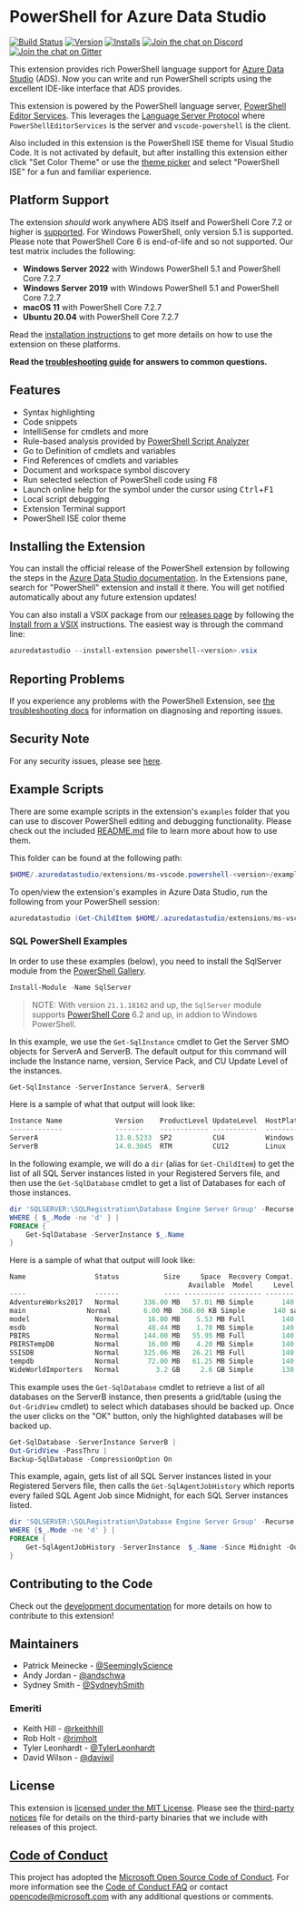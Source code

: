 # PowerShell  for Azure Data Studio

[![Build Status](https://dev.azure.com/powershell/vscode-powershell/_apis/build/status/PowerShell.vscode-powershell?branchName=main)](https://dev.azure.com/powershell/vscode-powershell/_build/latest?definitionId=51&branchName=main)
[![Version](https://vsmarketplacebadge.apphb.com/version/ms-vscode.PowerShell.svg)](https://marketplace.visualstudio.com/items?itemName=ms-vscode.PowerShell)
[![Installs](https://vsmarketplacebadge.apphb.com/installs-short/ms-vscode.PowerShell.svg)](https://marketplace.visualstudio.com/items?itemName=ms-vscode.PowerShell)
[![Join the chat on Discord](https://img.shields.io/discord/180528040881815552.svg?label=%23vscode&logo=discord&logoColor=white)](https://aka.ms/powershell-vscode-discord)
[![Join the chat on Gitter](https://badges.gitter.im/PowerShell/vscode-powershell.svg)](https://gitter.im/PowerShell/vscode-powershell?utm_source=badge&utm_medium=badge&utm_campaign=pr-badge&utm_content=badge)

This extension provides rich PowerShell language support for [Azure Data Studio](https://github.com/Microsoft/azuredatastudio) (ADS).
Now you can write and run PowerShell scripts using the excellent IDE-like interface
that ADS provides.

This extension is powered by the PowerShell language server,
[PowerShell Editor Services](https://github.com/PowerShell/PowerShellEditorServices).
This leverages the
[Language Server Protocol](https://microsoft.github.io/language-server-protocol/)
where `PowerShellEditorServices` is the server and `vscode-powershell` is the client.

Also included in this extension is the PowerShell ISE theme for Visual Studio Code. It is
not activated by default, but after installing this extension either click "Set Color
Theme" or use the [theme picker](https://code.visualstudio.com/docs/getstarted/themes) and
select "PowerShell ISE" for a fun and familiar experience.

## Platform Support

The extension _should_ work anywhere ADS itself and PowerShell Core 7.2 or higher is
[supported][]. For Windows PowerShell, only version 5.1 is supported. Please note that
PowerShell Core 6 is end-of-life and so not supported. Our test matrix includes the
following:

- **Windows Server 2022** with Windows PowerShell 5.1 and PowerShell Core 7.2.7
- **Windows Server 2019** with Windows PowerShell 5.1 and PowerShell Core 7.2.7
- **macOS 11** with PowerShell Core 7.2.7
- **Ubuntu 20.04** with PowerShell Core 7.2.7

[supported]: https://docs.microsoft.com/en-us/powershell/scripting/powershell-support-lifecycle?view=powershell-7.1#supported-platforms

Read the [installation instructions](https://docs.microsoft.com/en-us/powershell/scripting/components/vscode/using-vscode)
to get more details on how to use the extension on these platforms.

**Read the [troubleshooting guide](./docs/troubleshooting.md) for answers to common questions.**

## Features

- Syntax highlighting
- Code snippets
- IntelliSense for cmdlets and more
- Rule-based analysis provided by [PowerShell Script Analyzer](http://github.com/PowerShell/PSScriptAnalyzer)
- Go to Definition of cmdlets and variables
- Find References of cmdlets and variables
- Document and workspace symbol discovery
- Run selected selection of PowerShell code using <kbd>F8</kbd>
- Launch online help for the symbol under the cursor using <kbd>Ctrl</kbd>+<kbd>F1</kbd>
- Local script debugging
- Extension Terminal support
- PowerShell ISE color theme

## Installing the Extension

You can install the official release of the PowerShell extension by following the steps
in the [Azure Data Studio documentation](https://docs.microsoft.com/en-us/sql/azure-data-studio/extensions).
In the Extensions pane, search for "PowerShell" extension and install it there.  You will
get notified automatically about any future extension updates!

You can also install a VSIX package from our [releases page](https://github.com/PowerShell/vscode-powershell/releases) by following the
[Install from a VSIX](https://code.visualstudio.com/docs/editor/extension-gallery#_install-from-a-vsix)
instructions. The easiest way is through the command line:

```powershell
azuredatastudio --install-extension powershell-<version>.vsix
```

## Reporting Problems

If you experience any problems with the PowerShell Extension, see
[the troubleshooting docs](./docs/troubleshooting.md) for information
on diagnosing and reporting issues.

## Security Note

For any security issues, please see [here](./SECURITY.md).

## Example Scripts

There are some example scripts in the extension's `examples` folder that you can
use to discover PowerShell editing and debugging functionality.  Please
check out the included [README.md](examples/README.md) file to learn more about
how to use them.

This folder can be found at the following path:

```powershell
$HOME/.azuredatastudio/extensions/ms-vscode.powershell-<version>/examples
```

To open/view the extension's examples in Azure Data Studio, run the following from your
PowerShell session:

```powershell
azuredatastudio (Get-ChildItem $HOME/.azuredatastudio/extensions/ms-vscode.powershell-*/examples)[-1]
```

### SQL PowerShell Examples

In order to use these examples (below), you need to install the SqlServer module from the
[PowerShell Gallery](https://www.powershellgallery.com/packages/SqlServer).

```powershell
Install-Module -Name SqlServer
```

> NOTE: With version `21.1.18102` and up, the `SqlServer` module supports [PowerShell Core](https://github.com/PowerShell/PowerShell) 6.2 and up, in addion to Windows PowerShell.

In this example, we use the `Get-SqlInstance` cmdlet to Get the Server SMO objects for
ServerA and ServerB. The default output for this command will include the Instance name,
version, Service Pack, and CU Update Level of the instances.

```powershell
Get-SqlInstance -ServerInstance ServerA, ServerB
```

Here is a sample of what that output will look like:

```powershell
Instance Name             Version    ProductLevel UpdateLevel  HostPlatform HostDistribution
-------------             -------    ------------ -----------  ------------ ----------------
ServerA                   13.0.5233  SP2          CU4          Windows      Windows Server 2016 Datacenter
ServerB                   14.0.3045  RTM          CU12         Linux        Ubuntu
```

In the following example, we will do a `dir` (alias for `Get-ChildItem`) to get the list of all SQL Server instances listed in your Registered Servers file, and then use the `Get-SqlDatabase` cmdlet to get a list of Databases for each of those instances.

```powershell
dir 'SQLSERVER:\SQLRegistration\Database Engine Server Group' -Recurse |
WHERE { $_.Mode -ne 'd' } |
FOREACH {
    Get-SqlDatabase -ServerInstance $_.Name
}
```

Here is a sample of what that output will look like:

```powershell
Name                 Status           Size     Space  Recovery Compat. Owner
                                            Available  Model     Level
----                 ------           ---- ---------- -------- ------- -----
AdventureWorks2017   Normal      336.00 MB   57.01 MB Simple       140 sa
main               Normal        6.00 MB  368.00 KB Simple       140 sa
model                Normal       16.00 MB    5.53 MB Full         140 sa
msdb                 Normal       48.44 MB    1.70 MB Simple       140 sa
PBIRS                Normal      144.00 MB   55.95 MB Full         140 sa
PBIRSTempDB          Normal       16.00 MB    4.20 MB Simple       140 sa
SSISDB               Normal      325.06 MB   26.21 MB Full         140 sa
tempdb               Normal       72.00 MB   61.25 MB Simple       140 sa
WideWorldImporters   Normal         3.2 GB     2.6 GB Simple       130 sa
```

This example uses the `Get-SqlDatabase` cmdlet to retrieve a list of all databases on the ServerB instance, then presents a grid/table (using the `Out-GridView` cmdlet) to select which databases should be backed up.  Once the user clicks on the "OK" button, only the highlighted databases will be backed up.

```powershell
Get-SqlDatabase -ServerInstance ServerB |
Out-GridView -PassThru |
Backup-SqlDatabase -CompressionOption On
```

This example, again, gets list of all SQL Server instances listed in your Registered Servers file, then calls the `Get-SqlAgentJobHistory` which reports every failed SQL Agent Job since Midnight, for each SQL Server instances listed.

```powershell
dir 'SQLSERVER:\SQLRegistration\Database Engine Server Group' -Recurse |
WHERE {$_.Mode -ne 'd' } |
FOREACH {
    Get-SqlAgentJobHistory -ServerInstance  $_.Name -Since Midnight -OutcomesType Failed
}
```

## Contributing to the Code

Check out the [development documentation](docs/development.md) for more details
on how to contribute to this extension!

## Maintainers

- Patrick Meinecke - [@SeeminglyScience](https://github.com/SeeminglyScience)
- Andy Jordan - [@andschwa](https://github.com/andschwa)
- Sydney Smith - [@SydneyhSmith](https://github.com/SydneyhSmith)

### Emeriti

- Keith Hill - [@rkeithhill](https://github.com/rkeithhill)
- Rob Holt - [@rjmholt](https://github.com/rjmholt)
- Tyler Leonhardt - [@TylerLeonhardt](https://github.com/TylerLeonhardt)
- David Wilson - [@daviwil](https://github.com/daviwil)

## License

This extension is [licensed under the MIT License](LICENSE.txt).  Please see the
[third-party notices](Third%20Party%20Notices.txt) file for details on the third-party
binaries that we include with releases of this project.

## [Code of Conduct][conduct-md]

This project has adopted the [Microsoft Open Source Code of Conduct][conduct-code].
For more information see the [Code of Conduct FAQ][conduct-FAQ] or contact [opencode@microsoft.com][conduct-email] with any additional questions or comments.

[conduct-code]: http://opensource.microsoft.com/codeofconduct/
[conduct-FAQ]: http://opensource.microsoft.com/codeofconduct/faq/
[conduct-email]: mailto:opencode@microsoft.com
[conduct-md]: https://github.com/PowerShell/vscode-powershell/blob/main/CODE_OF_CONDUCT.md
